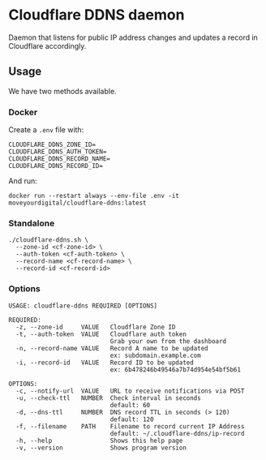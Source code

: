 # Cloudflare DDNS daemon

Daemon that listens for public IP address changes and updates a 
record in Cloudflare accordingly.

## Usage 

We have two methods available.

### Docker

Create a `.env` file with:
```
CLOUDFLARE_DDNS_ZONE_ID=
CLOUDFLARE_DDNS_AUTH_TOKEN=
CLOUDFLARE_DDNS_RECORD_NAME=
CLOUDFLARE_DDNS_RECORD_ID=
```

And run:
```
docker run --restart always --env-file .env -it moveyourdigital/cloudflare-ddns:latest
```

### Standalone
```
./cloudflare-ddns.sh \
  --zone-id <cf-zone-id> \
  --auth-token <cf-auth-token> \
  --record-name <cf-record-name> \
  --record-id <cf-record-id>
```

### Options
```
USAGE: cloudflare-ddns REQUIRED [OPTIONS]

REQUIRED:
  -z, --zone-id     VALUE   Cloudflare Zone ID
  -t, --auth-token  VALUE   Cloudflare auth token
                            Grab your own from the dashboard
  -n, --record-name VALUE   Record A name to be updated
                            ex: subdomain.example.com
  -i, --record-id   VALUE   Record ID to be updated
                            ex: 6b478246b49546a7b74d954e54bf5b61

OPTIONS:
  -c, --notify-url  VALUE   URL to receive notifications via POST
  -u, --check-ttl   NUMBER  Check interval in seconds
                            default: 60
  -d, --dns-ttl     NUMBER  DNS record TTL in seconds (> 120)
                            default: 120
  -f, --filename    PATH    Filename to record current IP Address
                            default: ~/.cloudflare-ddns/ip-record
  -h, --help                Shows this help page  
  -v, --version             Shows program version      
```
